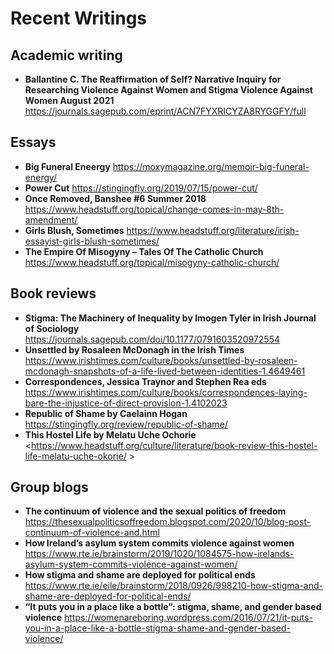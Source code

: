 # Recent Writings

## Academic writing
- **Ballantine C. The Reaffirmation of Self? Narrative Inquiry for Researching Violence Against Women and Stigma Violence Against Women August 2021**
<https://journals.sagepub.com/eprint/ACN7FYXRICYZA8RYGGFY/full>

## Essays
- **Big Funeral Eneergy** <https://moxymagazine.org/memoir-big-funeral-energy/>
- **Power Cut** <https://stingingfly.org/2019/07/15/power-cut/>
- **Once Removed, Banshee #6 Summer 2018** <https://www.headstuff.org/topical/change-comes-in-may-8th-amendment/>
- **Girls Blush, Sometimes** <https://www.headstuff.org/literature/irish-essayist-girls-blush-sometimes/>
- **The Empire Of Misogyny – Tales Of The Catholic Church** <https://www.headstuff.org/topical/misogyny-catholic-church/>

## Book reviews 
- **Stigma: The Machinery of Inequality by Imogen Tyler in Irish Journal of Sociology** <https://journals.sagepub.com/doi/10.1177/0791603520972554>
- **Unsettled by Rosaleen McDonagh in the Irish Times** <https://www.irishtimes.com/culture/books/unsettled-by-rosaleen-mcdonagh-snapshots-of-a-life-lived-between-identities-1.4649461>
- **Correspondences, Jessica Traynor and Stephen Rea eds** <https://www.irishtimes.com/culture/books/correspondences-laying-bare-the-injustice-of-direct-provision-1.4102023>
- **Republic of Shame by Caelainn Hogan** <https://stingingfly.org/review/republic-of-shame/>
- **This Hostel Life by Melatu Uche Ochorie** <https://www.headstuff.org/culture/literature/book-review-this-hostel-life-melatu-uche-okorie/ >

## Group blogs 
- **The continuum of violence and the sexual politics of freedom** <https://thesexualpoliticsoffreedom.blogspot.com/2020/10/blog-post-continuum-of-violence-and.html>
- **How Ireland’s asylum system commits violence against women** <https://www.rte.ie/brainstorm/2019/1020/1084575-how-irelands-asylum-system-commits-violence-against-women/>
- **How stigma and shame are deployed for political ends** <https://www.rte.ie/eile/brainstorm/2018/0926/998210-how-stigma-and-shame-are-deployed-for-political-ends/> 
- **“It puts you in a place like a bottle”: stigma, shame, and gender based violence** <https://womenareboring.wordpress.com/2016/07/21/it-puts-you-in-a-place-like-a-bottle-stigma-shame-and-gender-based-violence/>
